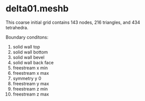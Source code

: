 
# delta01.meshb

This coarse initial grid contains 143 nodes, 216 triangles, and 434 tetrahedra.

Boundary conditons:
1. solid wall top
2. solid wall bottom
3. solid wall bevel
4. solid wall back face
5. freestream x min
6. freestream x max
7. symmetry y 0
8. freestream y max
9. freestream z min
10. freestream z max
